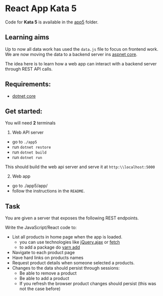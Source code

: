 # React App Kata 5

Code for **Kata 5** is available in the [app5](app5) folder.

## Learning aims

Up to now all data work has used the `data.js` file to focus on frontend work.
We are now moving the data to a backend server ins [aspnet core](https://www.microsoft.com/net/core).

The idea here is to learn how a web app can interact with a backend server through REST API calls.

## Requirements:

* [dotnet core](https://www.microsoft.com/net/core)

## Get started:

You will need **2** terminals

1) Web API server

* go to `./app5`
* run `dotnet restore`
* run `dotnet build`
* run `dotnet run`

This should build the web api server and serve it at `http:\\localhost:5000`

2) Web app

* go to ./app5/app/
* follow the instructions in the `README`.

## Task

You are given a server that exposes the following REST endpoints.

Write the JavaScript/React code to: 

* List all products in home page when the app is loaded.
    * you can use technologies like [jQuery.ajax](http://api.jquery.com/jquery.ajax/) or [fetch](https://github.github.io/fetch/)
    * to add a package do [yarn add](https://yarnpkg.com/lang/en/docs/cli/add/)
* Navigate to each product page
* Have hard links on products names
* Request product details when someone selected a products.
* Changes to the data should persist through sessions:
    * Be able to remove a product
    * Be able to add a product
    * If you refresh the browser product changes should persist (this was not the case before)